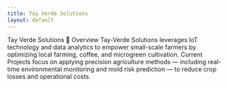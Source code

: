 ```yaml
---
title: Tay Verde Solutions
layout: default
---
```


Tay Verde Solutions
🌿 Overview Tay-Verde Solutions leverages IoT technology and data analytics to empower small-scale farmers by optimizing local farming, coffee, and microgreen cultivation. 
Current Projects focus on applying precision agriculture methods — including real-time environmental monitoring and mold risk prediction — to reduce crop losses and operational costs.
